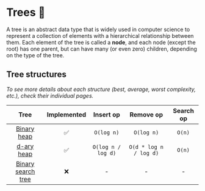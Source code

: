 # Trees 🌳

A tree is an abstract data type that is widely used in computer science to
represent a collection of elements with a hierarchical relationship between
them. Each element of the tree is called a **node**, and each node (except the
root) has one parent, but can have many (or even zero) children, depending on
the type of the tree.

## Tree structures

_To see more details about each structure (best, average, worst complexity,
etc.), check their individual pages._

|                    Tree                     | Implemented |     Insert op      |       Remove op        | Search op |
| :-----------------------------------------: | :---------: | :----------------: | :--------------------: | :-------: |
|           [Binary heap](./heap/)            |     ✅      |     `O(log n)`     |       `O(log n)`       |  `O(n)`   |
|            [d-ary heap](./heap/)            |     ✅      | `O(log n / log d)` | `O(d * log n / log d)` |  `O(n)`   |
| [Binary search tree](./binary-search-tree/) |     ❌      |         -          |           -            |     -     |
